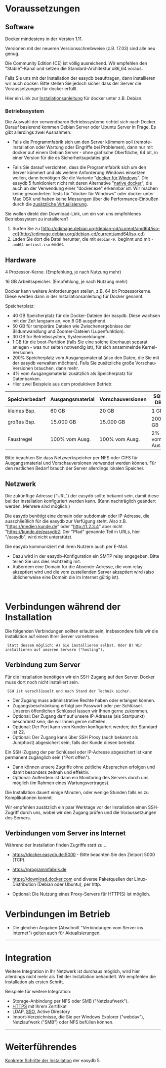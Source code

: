 # Voraussetzungen

## Software
Docker mindestens in der Version 1.11.

Versionen mit der neueren Versionsschreibweise (z.B. 17.03) sind alle neu genug.

Die Community Edition (CE) ist völlig ausreichend. Wir empfehlen den "Stable"-Kanal und setzen die Standard-Architektur x86_64 voraus.

Falls Sie uns mit der Installation der easydb beauftragen, dann installieren wir auch docker. Bitte stellen Sie jedoch sicher dass der Server die Voraussetzungen für docker erfüllt.

Hier ein Link zur [Installationsanleitung](https://docs.docker.com/engine/installation/linux/debian/#os-requirements) für docker unter z.B. Debian.

### Betriebssystem
Die Auswahl der verwendbaren Betriebssysteme richtet sich nach Docker. Darauf basierend kommen Debian Server oder Ubuntu Server in Frage. Es gibt allerdings zwei Ausnahmen:

- Falls die Programmfabrik sich um den Server kümmern soll (remote-Installation oder Wartung oder Eingriffe bei Problemen), dann nur mit docker auf einem Debian Server - ohne grafische Oberfläche, 64 bit, in einer Version für die es Sicherheitsupdates gibt.

- Falls Sie darauf verzichten, dass die Programmfabrik sich um den Server kümmert und als weitere Anforderung Windows einsetzen wollen, dann benötigen Sie die Variante "[docker für Windows](https://docs.docker.com/docker-for-windows/#step-1-install-docker-for-windows)". Die easydb 5 funktioniert nicht mit deren Alternative "[native docker](https://msdn.microsoft.com/en-us/virtualization/windowscontainers/quick_start/quick_start_windows_10)", die auch an der Verwendung einer "docker.exe" erkennbar ist. Wir machen keine gesonderten Tests für "docker für Windows" oder docker unter Mac OSX und haben keine Messungen über die Performance-Einbußen durch die [zusätzliche Virtualisierung](https://docs.docker.com/v1.11/engine/faq/#does-docker-run-on-mac-os-x-or-windows).

Sie wollen direkt den Download-Link, um ein von uns empfohlenes Betriebssystem zu installieren?

1. Surfen Sie zu [http://cdimage.debian.org/debian-cd/current/amd64/iso-cd](http://cdimage.debian.org/debian-cd/current/amd64/iso-cd)
2. Laden Sie dort die Datei herunter, die mit `debian-9.` beginnt und mit `-amd64-netinst.iso` endet.


## Hardware
4 Prozessor-Kerne. (Empfehlung, je nach Nutzung mehr)

16 GB Arbeitsspeicher. (Empfehlung, je nach Nutzung mehr)

Docker kann weitere Anforderungen stellen, z.B. 64 bit Prozessorkerne. Diese werden dann in der Installationsanleitung für Docker genannt.

Speicherplatz:

- 40 GB Speicherplatz für die Docker-Dateien der easydb. Diese wachsen mit der Zeit langsam an, von 8 GB ausgehend.
- 50 GB für temporäre Dateien wie Zwischenergebnisse der Bildumwandlung und Zoomer-Dateien (Lupenfunktion).
- 30 GB für Betriebssystem, Systemmeldungen.
- 1 GB für die boot-Partition (falls Sie eine solche überhaupt separat anlegen - was nur selten notwendig ist), für sich ansammelnde Kernel-Versionen.
- 200% Speicherplatz vom Ausgangsmaterial (also den Daten, die Sie mit der easydb verwalten möchten). Falls Sie zusätzliche große Vorschau-Versionen brauchen, dann mehr.
- 4% vom Ausgangsmaterial zusätzlich als Speicherplatz für Datenbanken.
- Hier zwei Beispiele aus dem produktiven Betrieb:

| Speicherbedarf | Ausgangsmaterial | Vorschauversionen |       SQL DB | Elasticsearch DB | easydb Software |
|----------------|------------------|-------------------|--------------|------------------|-----------------|
| kleines Bsp.   |            60 GB |             20 GB |         1 GB |          0,07 GB |            9 GB |
| großes Bsp.    |        15.000 GB |         15.000 GB |       200 GB |           170 GB |           22 GB |
| Faustregel     |   100% vom Ausg. |     100% vom Ausg.| 2% vom Ausg. |     2% vom Ausg. |           40 GB |

Bitte beachten Sie dass Netzwerkspeicher per NFS oder CIFS für Ausgangsmaterial und Vorschauversionen verwendet werden können. Für den restlichen Bedarf brauch der Server allerdings lokalen Speicher.

## Netzwerk
Die zukünftige Adresse ("URL") der easydb sollte bekannt sein, damit diese bei der Installation konfiguriert werden kann. (Kann nachträglich geändert werden. Mehrere sind möglich.)

Die easydb benötigt eine domain oder subdomain oder IP-Adresse, die ausschließlich für die easydb zur Verfügung steht. Also z.B. "https://medien.kunde.de" oder "http://1.2.3.4" aber nicht "https://kunde.de/easydb2. Der "Pfad" genannte Teil in URLs, hier "/easydb", wird nicht unterstützt.

Die easydb kommuniziert mit ihren Nutzern auch per E-Mail.

- Dazu wird in der easydb-Konfiguration ein SMTP relay angegeben. Bitte teilen Sie uns dies rechtzeitig mit.
- Außerdem eine Domain für die Absende-Adresse, die vom relay akzeptiert wird und die vom zustellenden Server akzeptiert wird (also üblicherweise eine Domain die im Internet gültig ist).

&nbsp;


# Verbindungen während der Installation

Die folgenden Verbindungen sollten erlaubt sein, insbesondere falls wir die Installation auf einem Ihrer Server vornehmen.

     Statt dessen möglich: A) Sie installieren selbst. Oder B) Wir installieren auf unseren Servern ("hosting").

## Verbindung zum Server

Für die Installation benötigen wir ein SSH-Zugang auf den Server. Docker muss dort noch nicht installiert sein.

     SSH ist verschlüsselt und nach Stand der Technik sicher.

 - Der Zugang muss administrative Rechte haben oder erlangen können.
 - Zugangsbeschränkung erfolgt per Passwort oder per Schlüssel. Unseren öffentlichen Schlüssel lassen wir Ihnen gerne zukommen.
 - Optional: Der Zugang darf auf unsere IP-Adresse (als Startpunkt) beschränkt sein, die wir Ihnen gerne mitteilen.
 - Optional: Der Port kann vom Kunden konfiguriert werden; der Standard ist 22.
 - Optional: Der Zugang kann über SSH Proxy (auch bekannt als Jumphost) abgesichert sein, falls der Kunde diesen betreibt.

Ein SSH-Zugang der per Schlüssel oder IP-Adresse abgesichert ist kann permanent zugänglich sein ("Port offen").

 - Dann können unsere Zugriffe ohne zeitliche Absprachen erfolgen und damit besonders zeitnah und effektiv.
 - Optional: Außerdem ist dann ein Monitoring des Servers durch uns möglich (im Rahmen eines Wartungsvertrages).

Die Installation dauert einige Minuten, oder wenige Stunden falls es zu Komplikationen kommt.

Wir empfehlen zusätzlich ein paar Werktage vor der Installation einen SSH-Zugriff durch uns, wobei wir den Zugang prüfen und die Voraussetzungen des Servers.

## Verbindungen vom Server ins Internet

Während der Installation finden Zugriffe statt zu...

- https://docker.easydb.de:5000  - Bitte beachten Sie den Zielport 5000 (TCP).
- https://programmfabrik.de
- https://download.docker.com und diverse Paketquellen der Linux-Distribution (Debian oder Ubuntu), per http.

- Optional: Die Nutzung eines Proxy-Servers für HTTP(S) ist möglich.

# Verbindungen im Betrieb

- Die gleichen Angaben (Abschnitt "Verbindungen vom Server ins Internet")  gelten auch für Aktualisierungen.

----

# Integration

Weitere Integration in Ihr Netzwerk ist durchaus möglich, wird hier allerdings nicht mehr als Teil der Installation behandelt. Wir empfehlen die Installation als ersten Schritt.

Beispiele für weitere Integration:

- Storage-Anbindung per NFS oder SMB ("Netzlaufwerk").
- [HTTPS](/sysadmin/konfiguration/https/https.html) mit Ihrem Zertifikat
- LDAP, [SSO](/sysadmin/konfiguration/sso/sso.html), Active Directory
- Import-Verzeichnisse, die Sie per Windows Explorer ("webdav"), Netzlaufwerk ("SMB") oder NFS befüllen können.

---

# Weiterführendes

[Konkrete Schritte der Installation](/sysadmin/installation/installation.html) der easydb 5.

&nbsp;

